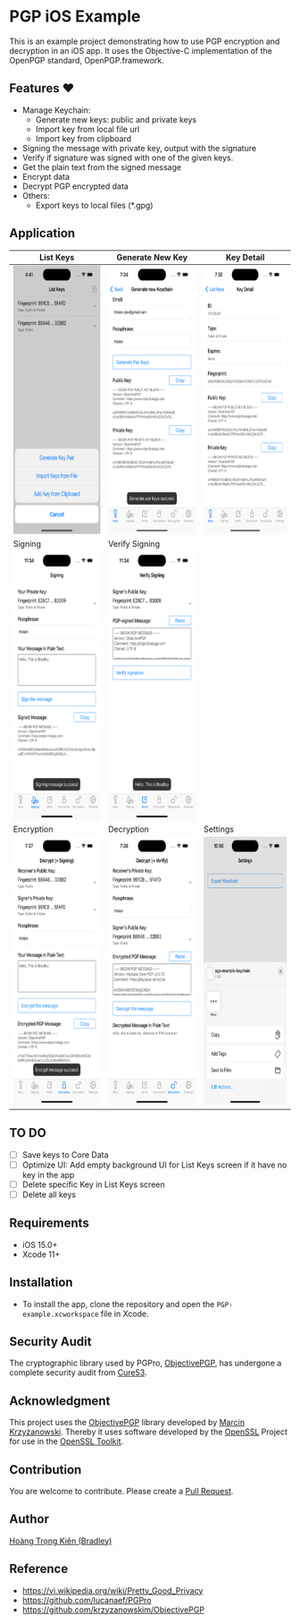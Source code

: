 
# PGP iOS Example

This is an example project demonstrating how to use PGP encryption and decryption in an iOS app. It uses the Objective-C implementation of the OpenPGP standard, OpenPGP.framework.

## Features :heart:
- Manage Keychain:
  - Generate new keys: public and private keys
  - Import key from local file url
  - Import key from clipboard
- Signing the message with private key, output with the signature
- Verify if signature was signed with one of the given keys.
- Get the plain text from the signed message
- Encrypt data
- Decrypt PGP encrypted data
- Others:
  - Export keys to local files (*.gpg)

## Application
| List Keys | Generate New Key  | Key Detail  |
| ------------ | ------------ | ------------ |
| <img src="images/app-1.png" height="480"> | <img src="images/app-2.png" height="480"> | <img src="images/app-3.png" height="480"> |
| Signing | Verify Signing  |  |
| <img src="images/app-4.png" height="480"> | <img src="images/app-5.png" height="480"> |  |
| Encryption | Decryption  | Settings  |
| <img src="images/app-6.png" height="480"> | <img src="images/app-7.png" height="480"> | <img src="images/app-8.png" height="480"> |
    
## TO DO

- [ ] Save keys to Core Data
- [ ] Optimize UI: Add empty background UI for List Keys screen if it have no key in the app
- [ ] Delete specific Key in List Keys screen
- [ ] Delete all keys

## Requirements

- iOS 15.0+
- Xcode 11+

## Installation

- To install the app, clone the repository and open the `PGP-example.xcworkspace` file in Xcode.

## Security Audit

The cryptographic library used by PGPro, [ObjectivePGP](https://objectivepgp.com/), has undergone a complete security audit from [Cure53](https://cure53.de/).

## Acknowledgment

This project uses the [ObjectivePGP](https://objectivepgp.com/) library developed by [Marcin Krzyżanowski](https://krzyzanowskim.com/).
Thereby it uses software developed by the [OpenSSL](http://www.openssl.org/) Project for use in the [OpenSSL Toolkit](https://www.openssl.org/).

## Contribution

You are welcome to contribute. Please create a [Pull Request](https://github.com/kien-hoang/PGP-example/pulls).

## Author

<a href="https://www.linkedin.com/in/kien-ht/">Hoàng Trọng Kiên (Bradley)</a>

## Reference

- https://vi.wikipedia.org/wiki/Pretty_Good_Privacy
- https://github.com/lucanaef/PGPro
- https://github.com/krzyzanowskim/ObjectivePGP
